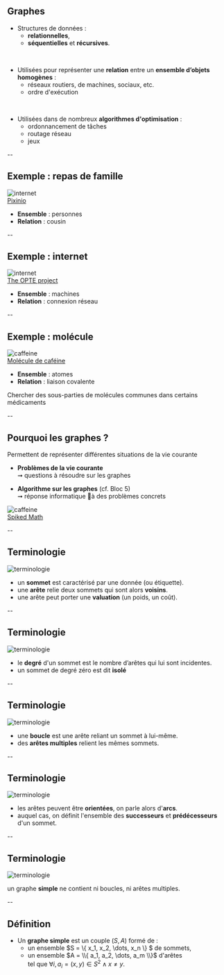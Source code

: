 ## Graphes

- Structures de données :
  - **relationnelles**,
  - **séquentielles** et **récursives**.

<br/>

- Utilisées pour représenter une **relation** entre un **ensemble d’objets homogènes** :
  - réseaux routiers, de machines, sociaux, etc.
  - ordre d'exécution

<!-- .element: class="fragment" -->

<br/>

- Utilisées dans de nombreux **algorithmes d'optimisation** :
  - ordonnancement de tâches
  - routage réseau
  - jeux

<!-- .element: class="fragment" -->

--

## Exemple : repas de famille


![internet](prog/images/graphes/repas.jpg)<!-- .element: class="stretch" style="max-width: 55%; margin:0 0 0 0" -->
<br/>
[Pixinio](https://pixnio.com/fr/gens-fr/foule-fr/personnes-profiter-a-repas-in-the-refectoire)<!-- .element: style="font-size: 0.4em;" -->

<!-- .element: style="line-height: 1;" -->

- **Ensemble** : personnes
- **Relation** : cousin

--

## Exemple : internet


![internet](prog/images/graphes/internet.svg)<!-- .element: class="stretch" style="max-width: 55%; margin:0 0 0 0" -->
<br/>
[The OPTE project](https://web.archive.org/web/20181228014321/http://www.opte.org/)<!-- .element: style="font-size: 0.4em;" -->

<!-- .element: style="line-height: 1;" -->

- **Ensemble** : machines
- **Relation** : connexion réseau

--

## Exemple : molécule

![caffeine](prog/images/graphes/caffeine.png)<!-- .element: class="stretch" style="max-width: 35%;" -->
<br/>
[Molécule de caféine](https://pixabay.com/fr/illustrations/caféine-molécule-café-stimulant-854454/)<!-- .element: style="font-size: 0.4em;" -->

<!-- .element: style="line-height: 1;" -->

- **Ensemble** : atomes
- **Relation** : liaison covalente

<aside class="notes">
Chercher des sous-parties de molécules communes dans certains médicaments
</aside>

--

## Pourquoi les graphes ?

Permettent de représenter différentes situations de la vie courante

- **Problèmes de la vie courante** <br/>&#x279E; questions à résoudre sur les graphes

- **Algorithme sur les graphes** (cf. Bloc 5) <br/>&#x279E; réponse informatique à des problèmes concrets

![caffeine](prog/images/graphes/what-is-math.png)<!-- .element: class="stretch" style="max-width: 60%; margin:0" -->
<br/>
[Spiked Math](http://spikedmath.com/382.html)<!-- .element: style="font-size: 0.4em;" -->

<!-- .element: style="line-height: 1;" -->

--

## Terminologie
<!-- .slide: data-transition="fade" -->

![terminologie](prog/images/graphes/terminologie0.svg)<!-- .element: class="stretch" style="max-width: 50%;" -->

- un **sommet** est caractérisé par une donnée (ou étiquette).
- une **arête** relie deux sommets qui sont alors **voisins**.
- une arête peut porter une **valuation** (un poids, un coût).

--

## Terminologie
<!-- .slide: data-transition="fade" -->

![terminologie](prog/images/graphes/terminologie1.svg)<!-- .element: class="stretch" style="max-width: 50%;" -->

- le **degré** d'un sommet est le nombre d’arêtes qui lui sont incidentes.
- un sommet de degré zéro est dit **isolé**

--

## Terminologie
<!-- .slide: data-transition="fade" -->

![terminologie](prog/images/graphes/terminologie3.svg)<!-- .element: class="stretch" style="max-width: 50%;" -->

- une **boucle** est une arête reliant un sommet à lui-même.
- des **arêtes multiples** relient les mêmes sommets.

--

## Terminologie
<!-- .slide: data-transition="fade" -->

![terminologie](prog/images/graphes/terminologie2.svg)<!-- .element: class="stretch" style="max-width: 50%;" -->

- les arêtes peuvent être **orientées**, on parle alors d'**arcs**.
- auquel cas, on définit l'ensemble des **successeurs** et
  **prédécesseurs** d'un sommet.

--

## Terminologie
<!-- .slide: data-transition="fade" -->

![terminologie](prog/images/graphes/terminologie4.svg)<!-- .element: class="stretch" style="max-width: 50%;" -->

un graphe **simple** ne contient ni boucles, ni arêtes multiples.

--

## Définition

- Un **graphe simple** est un couple $(S,A)$ formé de :
  - un ensemble $S = \\{ x_1, x_2, \dots, x_n \\} $ de sommets,
  - un ensemble $A = \\{ a_1, a_2, \dots, a_m \\}$ d'arêtes
  <br/>tel que $\forall i, a_i = (x,y) \in S^2 \wedge x \neq y$.
